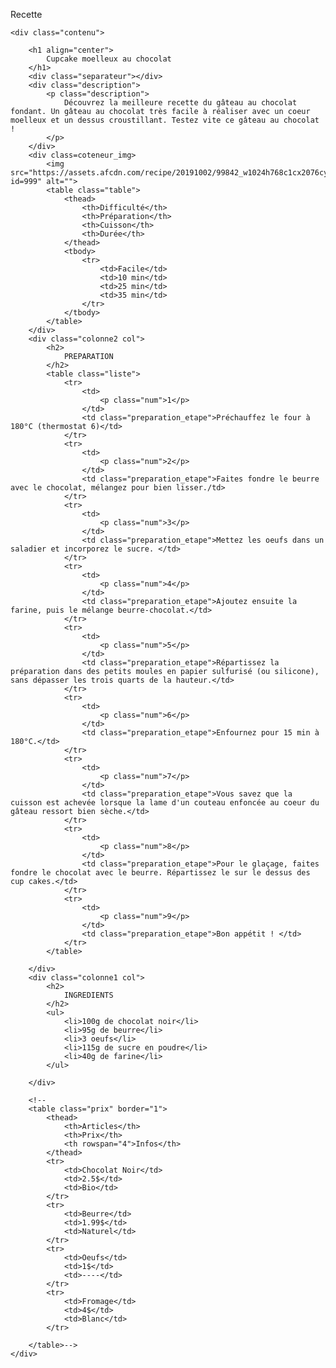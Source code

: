 <!DOCTYPE html>
<html lang="fr">

<head>
    <title>recette gateau au chocolat</title>
    <meta charset="UTF-8">
    <link rel="stylesheet" href="style.css">

</head>

<body>
    <div class="categorie">
        <p id="categorie">Recette</p>
    </div>

    <div class="contenu">

        <h1 align="center">
            Cupcake moelleux au chocolat
        </h1>
        <div class="separateur"></div>
        <div class="description">
            <p class="description">
                Découvrez la meilleure recette du gâteau au chocolat fondant. Un gâteau au chocolat très facile à réaliser avec un coeur moelleux et un dessus croustillant. Testez vite ce gâteau au chocolat !
            </p>
        </div>
        <div class=coteneur_img>
            <img src="https://assets.afcdn.com/recipe/20191002/99842_w1024h768c1cx2076cy3088.webp?id=999" alt="">
            <table class="table">
                <thead>
                    <th>Difficulté</th>
                    <th>Préparation</th>
                    <th>Cuisson</th>
                    <th>Durée</th>
                </thead>
                <tbody>
                    <tr>
                        <td>Facile</td>
                        <td>10 min</td>
                        <td>25 min</td>
                        <td>35 min</td>
                    </tr>
                </tbody>
            </table>
        </div>
        <div class="colonne2 col">
            <h2>
                PREPARATION
            </h2>
            <table class="liste">
                <tr>
                    <td>
                        <p class="num">1</p>
                    </td>
                    <td class="preparation_etape">Préchauffez le four à 180°C (thermostat 6)</td>
                </tr>
                <tr>
                    <td>
                        <p class="num">2</p>
                    </td>
                    <td class="preparation_etape">Faites fondre le beurre avec le chocolat, mélangez pour bien lisser./td>
                </tr>
                <tr>
                    <td>
                        <p class="num">3</p>
                    </td>
                    <td class="preparation_etape">Mettez les oeufs dans un saladier et incorporez le sucre. </td>
                </tr>
                <tr>
                    <td>
                        <p class="num">4</p>
                    </td>
                    <td class="preparation_etape">Ajoutez ensuite la farine, puis le mélange beurre-chocolat.</td>
                </tr>
                <tr>
                    <td>
                        <p class="num">5</p>
                    </td>
                    <td class="preparation_etape">Répartissez la préparation dans des petits moules en papier sulfurisé (ou silicone), sans dépasser les trois quarts de la hauteur.</td>
                </tr>
                <tr>
                    <td>
                        <p class="num">6</p>
                    </td>
                    <td class="preparation_etape">Enfournez pour 15 min à 180°C.</td>
                </tr>
                <tr>
                    <td>
                        <p class="num">7</p>
                    </td>
                    <td class="preparation_etape">Vous savez que la cuisson est achevée lorsque la lame d'un couteau enfoncée au coeur du gâteau ressort bien sèche.</td>
                </tr>
                <tr>
                    <td>
                        <p class="num">8</p>
                    </td>
                    <td class="preparation_etape">Pour le glaçage, faites fondre le chocolat avec le beurre. Répartissez le sur le dessus des cup cakes.</td>
                </tr>
                <tr>
                    <td>
                        <p class="num">9</p>
                    </td>
                    <td class="preparation_etape">Bon appétit ! </td>
                </tr>
            </table>

        </div>
        <div class="colonne1 col">
            <h2>
                INGREDIENTS
            </h2>
            <ul>
                <li>100g de chocolat noir</li>
                <li>95g de beurre</li>
                <li>3 oeufs</li>
                <li>115g de sucre en poudre</li>
                <li>40g de farine</li>
            </ul>

        </div>

        <!--
        <table class="prix" border="1">
            <thead>
                <th>Articles</th>
                <th>Prix</th>
                <th rowspan="4">Infos</th>
            </thead>
            <tr>
                <td>Chocolat Noir</td>
                <td>2.5$</td>
                <td>Bio</td>
            </tr>
            <tr>
                <td>Beurre</td>
                <td>1.99$</td>
                <td>Naturel</td>
            </tr>
            <tr>
                <td>Oeufs</td>
                <td>1$</td>
                <td>----</td>
            </tr>
            <tr>
                <td>Fromage</td>
                <td>4$</td>
                <td>Blanc</td>
            </tr>

        </table>-->
    </div>

</body>

</html>